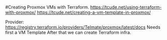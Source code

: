 #Creating Proxmox VMs with Terraform. 
https://tcude.net/using-terraform-with-proxmox/
https://tcude.net/creating-a-vm-template-in-proxmox/

Provider: https://registry.terraform.io/providers/Telmate/proxmox/latest/docs
Needs first a VM Template
After that we can create Terraform infra. 
